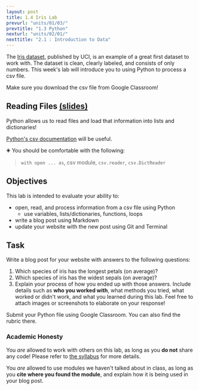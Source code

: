 ```yaml
---
layout: post
title: 1.4 Iris Lab
prevurl: "units/01/03/"
prevtitle: "1.3 Python"
nexturl: "units/02/01/"
nexttitle: "2.1 : Introduction to Data"
---
```

The [Iris dataset](https://archive.ics.uci.edu/ml/datasets/Iris), published by UCI, is an example of a great first dataset to work with. The dataset is clean, clearly labeled, and consists of only numbers. This week's lab will introduce you to using Python to process a csv file.

Make sure you download the csv file from Google Classroom!

## Reading Files [(slides)][io slides]
Python allows us to read files and load that information into lists and dictionaries!

[Python's csv documentation](https://docs.python.org/3/library/csv.html) will be useful.

🞛 You should be comfortable with the following:
> `with open ... as`, csv module, `csv.reader`, `csv.DictReader`

## Objectives
This lab is intended to evaluate your ability to:
  * open, read, and process information from a csv file using Python
    * use variables, lists/dictionaries, functions, loops
  * write a blog post using Markdown
  * update your website with the new post using Git and Terminal

## Task
Write a blog post for your website with answers to the following questions:
  1. Which species of iris has the longest petals (on average)?
  2. Which species of iris has the widest sepals (on average)?
  3. Explain your process of how you ended up with those answers. Include details such as **who you worked with**, what methods you tried, what worked or didn't work, and what you learned during this lab. Feel free to attach images or screenshots to elaborate on your response!

Submit your Python file using Google Classroom. You can also find the rubric there.


### Academic Honesty
You _are_ allowed to work with others on this lab, as long as you **do not** share any code! Please refer to [the syllabus]({{site.baseurl}}/syllabus#academic-honesty) for more details.

You _are_ allowed to use modules we haven't talked about in class, as long as you **cite where you found the module**, and explain how it is being used in your blog post.

[io slides]: https://docs.google.com/presentation/d/1JHBfo-6j9EWEzNgj5HFVE9o9MPxxMm4FZybHwi5Lkn8/edit?usp=sharing